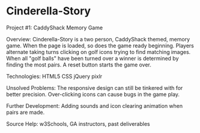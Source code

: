 # Cinderella-Story

Project #1:
CaddyShack Memory Game

Overview:
Cinderella-Story is a two person, CaddyShack themed, memory game. When the page is loaded, so does the game ready beginning. Players alternate taking turns clicking on golf icons trying to find matching images. When all "golf balls" have been turned over a winner is determined by finding the most pairs. A reset button starts the game over.


Technologies:
HTML5
CSS
jQuery
pixlr

Unsolved Problems:
The responsive design can still be tinkered with for better precision. Over-clicking icons can cause bugs in the game play.

Further Development:
Adding sounds and icon clearing animation when pairs are made.

Source Help:
w3Schools,
GA instructors,
past deliverables
